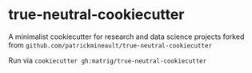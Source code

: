 # true-neutral-cookiecutter
A minimalist cookiecutter for research and data science projects
forked from  `github.com/patrickmineault/true-neutral-cookiecutter`

Run via `cookiecutter gh:matrig/true-neutral-cookiecutter`
